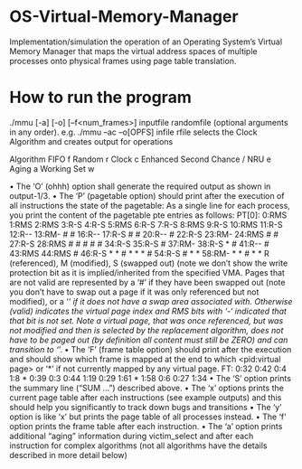 # OS-Virtual-Memory-Manager

Implementation/simulation the operation of an Operating System’s Virtual Memory Manager that maps the virtual address spaces of multiple processes onto physical frames using page table translation.


# How to run the program
./mmu [-a<algo>] [-o<options>] [–f<num_frames>] inputfile randomfile (optional arguments in any order).
e.g. ./mmu –ac –o[OPFS] infile rfile selects the Clock Algorithm and creates output for operations
  
  
 Algorithm
FIFO    f
Random  r
Clock   c
Enhanced Second Chance / NRU  e
Aging   a
Working Set w
  
• The ‘O’ (ohhh) option shall generate the required output as shown in output-1/3.
• The ‘P’ (pagetable option) should print after the execution of all instructions the state of the pagetable: As a single line for each process, you print the content of the pagetable pte entries as follows: PT[0]: 0:RMS 1:RMS 2:RMS 3:R-S 4:R-S 5:RMS 6:R-S 7:R-S 8:RMS 9:R-S 10:RMS 11:R-S 12:R-- 13:RM- # # 16:R-- 17:R-S # # 20:R-- # 22:R-S 23:RM- 24:RMS # # 27:R-S 28:RMS # # # # # 34:R-S 35:R-S # 37:RM- 38:R-S * # 41:R-- # 43:RMS 44:RMS # 46:R-S * * # * * * # 54:R-S # * * 58:RM- * * # * * R (referenced), M (modified), S (swapped out) (note we don’t show the write protection bit as it is implied/inherited from the specified VMA. Pages that are not valid are represented by a ‘#’ if they have been swapped out (note you don’t have to swap out a page if it was only referenced but not modified), or a ‘*’ if it does not have a swap area associated with. Otherwise (valid) indicates the virtual page index and RMS bits with ‘-‘ indicated that that bit is not set.
Note a virtual page, that was once referenced, but was not modified and then is selected by the replacement algorithm, does not have to be paged out (by definition all content must still be ZERO) and can transition to ‘*’.
• The ‘F’ (frame table option) should print after the execution and should show which frame is mapped at the end to which <pid:virtual page> or ‘*’ if not currently mapped by any virtual page. FT: 0:32 0:42 0:4 1:8 * 0:39 0:3 0:44 1:19 0:29 1:61 * 1:58 0:6 0:27 1:34
• The ‘S’ option prints the summary line (“SUM …”) described above.
• The ‘x’ options prints the current page table after each instructions (see example outputs) and this should help you significantly to track down bugs and transitions
• The ‘y’ option is like ‘x’ but prints the page table of all processes instead.
• The ‘f’ option prints the frame table after each instruction.
• The ‘a’ option prints additional “aging” information during victim_select and after each instruction for complex algorithms (not all algorithms have the details described in more detail below)
